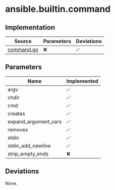# ansible.builtin.command

## Implementation

| Source                                  | Parameters | Deviations         |
|-----------------------------------------|------------|--------------------|
| [command.go](../../pkg/exec/command.go) | :x:        | :white_check_mark: |

## Parameters

| Name               | Implemented        |
|--------------------|--------------------|
argv                 | :white_check_mark: |
chdir                | :white_check_mark: |
cmd                  | :white_check_mark: |
creates              | :white_check_mark: |
expand_argument_vars | :white_check_mark: |
removes              | :white_check_mark: |
stdin                | :white_check_mark: |
stdin_add_newline    | :white_check_mark: |
strip_empty_ends     | :x:                |

## Deviations

None.
